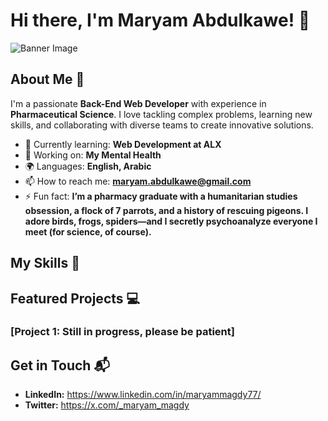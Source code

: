 # Hi there, I'm Maryam Abdulkawe! 👋

![Banner Image](your_banner_image_url_here)

## About Me 🚀

I'm a passionate **Back-End Web Developer** with experience in **Pharmaceutical Science**. I love tackling complex problems, learning new skills, and collaborating with diverse teams to create innovative solutions.

- 🌱 Currently learning: **Web Development at ALX**
- 🔭 Working on: **My Mental Health**
- 🌍 Languages: **English, Arabic**
- 📫 How to reach me: **maryam.abdulkawe@gmail.com**
- ⚡ Fun fact: **I’m a pharmacy graduate with a humanitarian studies obsession, a flock of 7 parrots, and a history of rescuing pigeons. I adore birds, frogs, spiders—and I secretly psychoanalyze everyone I meet (for science, of course).**

## My Skills 🧠


## Featured Projects 💻

### [Project 1: Still in progress, please be patient]


## Get in Touch 📬

- **LinkedIn:** https://www.linkedin.com/in/maryammagdy77/
- **Twitter:** https://x.com/_maryam_magdy



